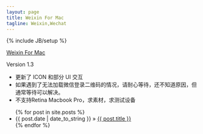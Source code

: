 ```yaml
---
layout: page
title: Weixin For Mac
tagline: Weixin,Wechat
---
```

{% include JB/setup %}

[Weixin For Mac](http://ialaddin.github.io/Weixin-Mac/index.html) 

<span class="label label-success">Version 1.3</span>
<ul class="posts">
  <li><span class="label label-success">更新了 ICON 和部分 UI 交互</span></li>
  <li><span class="label label-warning">如果遇到了无法加载微信登录二维码的情况，请耐心等待，还不知道原因，但通常等待可以解决。</span></li>
  <li><span class="label label-important">不支持Retina Macbook Pro，求素材，求测试设备</span></li>
</ul>


<ul class="posts">
  {% for post in site.posts %}
    <li><span>{{ post.date | date_to_string }}</span> &raquo; <a href="{{ BASE_PATH }}{{ post.url }}">{{ post.title }}</a></li>
  {% endfor %}
</ul>


